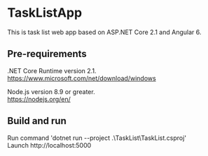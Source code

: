 # TaskListApp

This is task list web app based on ASP.NET Core 2.1 and Angular 6.

## Pre-requirements

.NET Core Runtime version 2.1.  
https://www.microsoft.com/net/download/windows

Node.js version 8.9 or greater.  
https://nodejs.org/en/

## Build and run

Run command 'dotnet run --project .\TaskList\TaskList.csproj'  
Launch http://localhost:5000
